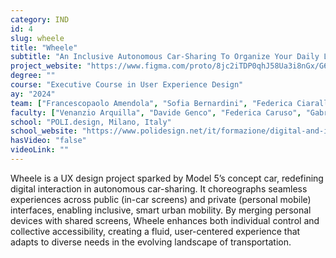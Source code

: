 ```yaml
---
category: IND
id: 4
slug: wheele
title: "Wheele"
subtitle: "An Inclusive Autonomous Car-Sharing To Organize Your Daily Life"
project_website: "https://www.figma.com/proto/8jc2iTDP0qhJ58Ua3i8nGx/G6---UXD-16?page-id=7291%3A18405&type=design&node-id=7291-21044&viewport=630%2C540%2C0.02&t=gRmtThZK4Zw5XJDC-1&scaling=min-zoom&starting-point-node-id=7291%3A21044&mode=design"
degree: ""
course: "Executive Course in User Experience Design"
ay: "2024"
team: ["Francescopaolo Amendola", "Sofia Bernardini", "Federica Ciarallo", "Giuditta Alevtina Pini", "Gabriele Rabbito"]
faculty: ["Venanzio Arquilla", "Davide Genco", "Federica Caruso", "Gabriele Malaspina", "Roberta Tassi"]
school: "POLI.design, Milano, Italy"
school_website: "https://www.polidesign.net/it/formazione/digital-and-interaction/corso--user-experience-design/"
hasVideo: "false"
videoLink: ""
---
```


Wheele is a UX design project sparked by Model 5’s concept car, redefining digital interaction in autonomous car-sharing. It choreographs seamless experiences across public (in-car screens) and private (personal mobile) interfaces, enabling inclusive, smart urban mobility. By merging personal devices with shared screens, Wheele enhances both individual control and collective accessibility, creating a fluid, user-centered experience that adapts to diverse needs in the evolving landscape of transportation.
